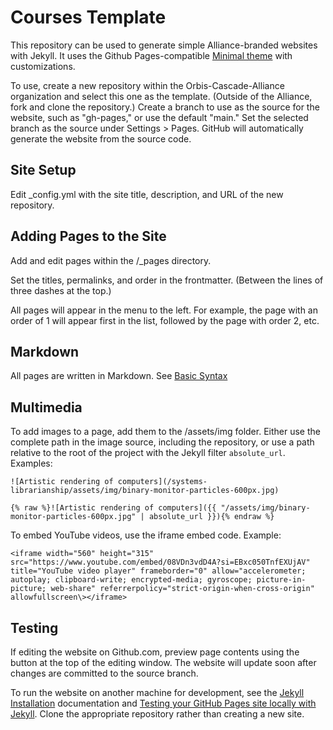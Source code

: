 # Courses Template
This repository can be used to generate simple Alliance-branded websites with Jekyll. It uses the Github Pages-compatible [Minimal theme](https://github.com/pages-themes/minimal/) with customizations.

To use, create a new repository within the Orbis-Cascade-Alliance organization and select this one as the template. (Outside of the Alliance, fork and clone the repository.) Create a branch to use as the source for the website, such as "gh-pages," or use the default "main." Set the selected branch as the source under Settings > Pages. GitHub will automatically generate the website from the source code.

## Site Setup

Edit _config.yml with the site title, description, and URL of the new repository.

## Adding Pages to the Site

Add and edit pages within the /_pages directory.

Set the titles, permalinks, and order in the frontmatter. (Between the lines of three dashes at the top.)

All pages will appear in the menu to the left. For example, the page with an order of 1 will appear first in the list, followed by the page with order 2, etc.

## Markdown

All pages are written in Markdown. See [Basic Syntax](https://www.markdownguide.org/basic-syntax/)

## Multimedia

To add images to a page, add them to the /assets/img folder. Either use the complete path in the image source, including the repository, or use a path relative to the root of the project with the Jekyll filter ``absolute_url``. Examples:

    ![Artistic rendering of computers](/systems-librarianship/assets/img/binary-monitor-particles-600px.jpg)
    
    {% raw %}![Artistic rendering of computers]({{ "/assets/img/binary-monitor-particles-600px.jpg" | absolute_url }}){% endraw %}
	
To embed YouTube videos, use the iframe embed code. Example:

    <iframe width="560" height="315" src="https://www.youtube.com/embed/08VDn3vdD4A?si=EBxc050TnfEXUjAV" title="YouTube video player" frameborder="0" allow="accelerometer; autoplay; clipboard-write; encrypted-media; gyroscope; picture-in-picture; web-share" referrerpolicy="strict-origin-when-cross-origin" allowfullscreen\></iframe>

## Testing

If editing the website on Github.com, preview page contents using the button at the top of the editing window. The website will update soon after changes are committed to the source branch.

To run the website on another machine for development, see the [Jekyll Installation](https://jekyllrb.com/docs/installation/) documentation and [Testing your GitHub Pages site locally with Jekyll](https://docs.github.com/en/pages/setting-up-a-github-pages-site-with-jekyll/testing-your-github-pages-site-locally-with-jekyll). Clone the appropriate repository rather than creating a new site.
